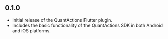 ## 0.1.0

* Initial release of the QuantActions Flutter plugin.
* Includes the basic functionality of the QuantActions SDK in both Android and iOS platforms.
